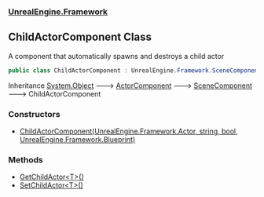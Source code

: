 ### [UnrealEngine.Framework](./UnrealEngine-Framework.md 'UnrealEngine.Framework')
## ChildActorComponent Class
A component that automatically spawns and destroys a child actor  
```csharp
public class ChildActorComponent : UnrealEngine.Framework.SceneComponent
```
Inheritance [System.Object](https://docs.microsoft.com/en-us/dotnet/api/System.Object 'System.Object') &#129106; [ActorComponent](./ActorComponent.md 'UnrealEngine.Framework.ActorComponent') &#129106; [SceneComponent](./SceneComponent.md 'UnrealEngine.Framework.SceneComponent') &#129106; ChildActorComponent  
### Constructors
- [ChildActorComponent(UnrealEngine.Framework.Actor, string, bool, UnrealEngine.Framework.Blueprint)](./ChildActorComponent-ChildActorComponent(Actor_string_bool_Blueprint).md 'UnrealEngine.Framework.ChildActorComponent.ChildActorComponent(UnrealEngine.Framework.Actor, string, bool, UnrealEngine.Framework.Blueprint)')
### Methods
- [GetChildActor&lt;T&gt;()](./ChildActorComponent-GetChildActor-T-().md 'UnrealEngine.Framework.ChildActorComponent.GetChildActor&lt;T&gt;()')
- [SetChildActor&lt;T&gt;()](./ChildActorComponent-SetChildActor-T-().md 'UnrealEngine.Framework.ChildActorComponent.SetChildActor&lt;T&gt;()')
